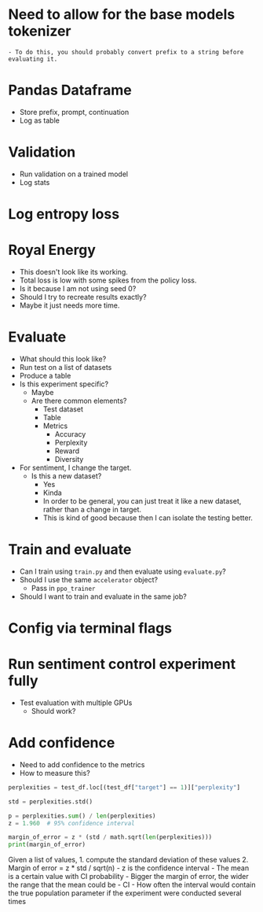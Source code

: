 # Need to allow for the base models tokenizer
    - To do this, you should probably convert prefix to a string before evaluating it.

# Pandas Dataframe
- Store prefix, prompt, continuation
- Log as table

# Validation
- Run validation on a trained model
- Log stats

# Log entropy loss

# Royal Energy
- This doesn't look like its working.
- Total loss is low with some spikes from the policy loss.
- Is it because I am not using seed 0?
- Should I try to recreate results exactly? 
- Maybe it just needs more time.

# Evaluate
- What should this look like?
- Run test on a list of datasets
- Produce a table
- Is this experiment specific?
    - Maybe
    - Are there common elements?
        - Test dataset
        - Table
        - Metrics
            - Accuracy
            - Perplexity
            - Reward
            - Diversity
- For sentiment, I change the target. 
    - Is this a new dataset?
        - Yes
        - Kinda
        - In order to be general, you can just treat it like a new dataset, rather
            than a change in target.
        - This is kind of good because then I can isolate the testing better. 

# Train and evaluate
- Can I train using `train.py` and then evaluate using `evaluate.py`?
- Should I use the same `accelerator` object?
    - Pass in `ppo_trainer`
- Should I want to train and evaluate in the same job?

# Config via terminal flags

# Run sentiment control experiment fully
- Test evaluation with multiple GPUs
    - Should work?

# Add confidence
- Need to add confidence to the metrics
- How to measure this?

```python
perplexities = test_df.loc[(test_df["target"] == 1)]["perplexity"]

std = perplexities.std()

p = perplexities.sum() / len(perplexities)
z = 1.960  # 95% confidence interval

margin_of_error = z * (std / math.sqrt(len(perplexities)))
print(margin_of_error)
```

Given a list of values, 
    1. compute the standard deviation of these values
    2. Margin of error = z * std / sqrt(n)
        - z is the confidence interval
            - The mean is a certain value with CI probability
        - Bigger the margin of error, the wider the range that the mean could be
        - CI
            - How often the interval would contain the true population parameter if the
                experiment were conducted several times
